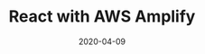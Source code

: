 ---
path: "/react-aws-amplify"
date: "2020-04-09"
title: "React with AWS Amplify" 
tags: ['react', 'AWS', 'Amplify']
excerpt: "React and AWS Amplify" 
---